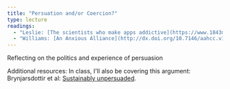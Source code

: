 ```yaml
---
title: "Persuation and/or Coercion?"
type: lecture
readings: 
  - "Leslie: [The scientists who make apps addictive](https://www.1843magazine.com/features/the-scientists-who-make-apps-addictive)"
  - "Williams: [An Anxious Alliance](http://dx.doi.org/10.7146/aahcc.v1i1.21146)"
---
```

Reflecting on the politics and experience of persuasion

Additional resources: In class, I'll also be covering this argument: Brynjarsdottir et al: [Sustainably unpersuaded](http://dx.doi.org/10.1145/2207676.2208539).

